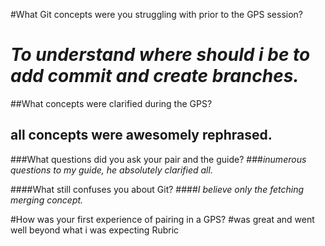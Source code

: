 #What Git concepts were you struggling with prior to the GPS session?
# *To understand where should i be to add commit and create branches.*

##What concepts were clarified during the GPS?
## **all concepts  were awesomely rephrased.**

###What questions did you ask your pair and the guide?
###_inumerous questions to my guide, he absolutely clarified all._

####What still confuses you about Git?
####*I believe only the fetching merging concept.*

#How was your first experience of pairing in a GPS?
#was great and went well beyond what i was expecting
Rubric
